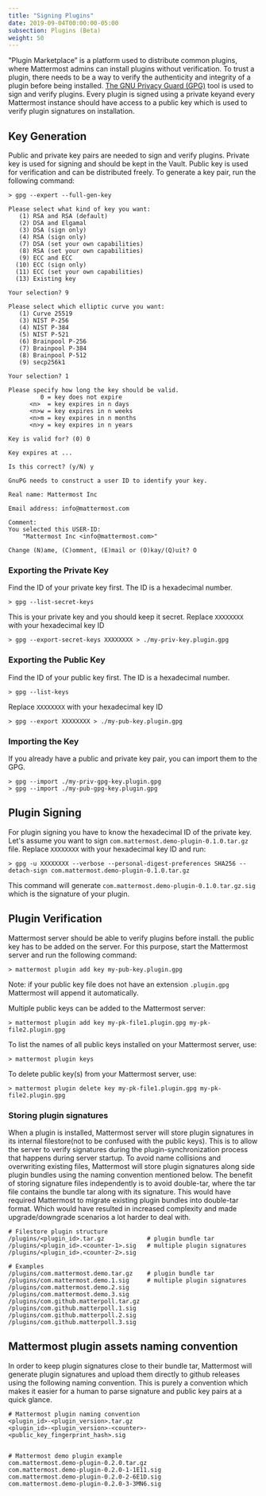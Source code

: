 ```yaml
---
title: "Signing Plugins"
date: 2019-09-04T00:00:00-05:00
subsection: Plugins (Beta)
weight: 50
---
```


"Plugin Marketplace” is a platform used to distribute common plugins, where Mattermost admins can install plugins without verification. To trust a plugin, there needs to be a way to verify the authenticity and integrity of a plugin before being installed. [The GNU Privacy Guard (GPG)](https://gnupg.org) tool is used to sign and verify plugins. Every plugin is signed using a private keyand every Mattermost instance should have access to a public key which is used to verify plugin signatures on installation.

## Key Generation
Public and private key pairs are needed to sign and verify plugins. Private key is used for signing and should be kept in the Vault. Public key is used for verification and can be distributed freely. To generate a key pair, run the following command:

```console
> gpg --expert --full-gen-key

Please select what kind of key you want:
   (1) RSA and RSA (default)
   (2) DSA and Elgamal
   (3) DSA (sign only)
   (4) RSA (sign only)
   (7) DSA (set your own capabilities)
   (8) RSA (set your own capabilities)
   (9) ECC and ECC
  (10) ECC (sign only)
  (11) ECC (set your own capabilities)
  (13) Existing key

Your selection? 9

Please select which elliptic curve you want:
   (1) Curve 25519
   (3) NIST P-256
   (4) NIST P-384
   (5) NIST P-521
   (6) Brainpool P-256
   (7) Brainpool P-384
   (8) Brainpool P-512
   (9) secp256k1

Your selection? 1

Please specify how long the key should be valid.
         0 = key does not expire
      <n>  = key expires in n days
      <n>w = key expires in n weeks
      <n>m = key expires in n months
      <n>y = key expires in n years

Key is valid for? (0) 0

Key expires at ...

Is this correct? (y/N) y

GnuPG needs to construct a user ID to identify your key.

Real name: Mattermost Inc

Email address: info@mattermost.com

Comment:
You selected this USER-ID:
    "Mattermost Inc <info@mattermost.com>"

Change (N)ame, (C)omment, (E)mail or (O)kay/(Q)uit? O
```


### Exporting the Private Key
Find the ID of your private key first. The ID is a hexadecimal number.
```console
> gpg --list-secret-keys
```
This is your private key and you should keep it secret. Replace `XXXXXXXX` with your hexadecimal key ID
```console
> gpg --export-secret-keys XXXXXXXX > ./my-priv-key.plugin.gpg
```


### Exporting the Public Key
Find the ID of your public key first. The ID is a hexadecimal number.
```console
> gpg --list-keys
```
Replace `XXXXXXXX` with your hexadecimal key ID
```console
> gpg --export XXXXXXXX > ./my-pub-key.plugin.gpg
```


### Importing the Key
If you already have a public and private key pair, you can import them to the GPG.
```console
> gpg --import ./my-priv-gpg-key.plugin.gpg
> gpg --import ./my-pub-gpg-key.plugin.gpg
```


## Plugin Signing
For plugin signing you have to know the hexadecimal ID of the private key. Let's assume you want to sign `com.mattermost.demo-plugin-0.1.0.tar.gz` file. Replace `XXXXXXXX` with your hexadecimal key ID and run:
```console
> gpg -u XXXXXXXX --verbose --personal-digest-preferences SHA256 --detach-sign com.mattermost.demo-plugin-0.1.0.tar.gz
```
This command will generate `com.mattermost.demo-plugin-0.1.0.tar.gz.sig` which is the signature of your plugin.

## Plugin Verification
Mattermost server should be able to verify plugins before install. the public key has to be added on the server. For this purpose, start the Mattermost server and run the following command:
```console
> mattermost plugin add key my-pub-key.plugin.gpg
```
Note: if your public key file does not have an extension `.plugin.gpg` Mattermost will append it automatically.

Multiple public keys can be added to the Mattermost server:
```console
> mattermost plugin add key my-pk-file1.plugin.gpg my-pk-file2.plugin.gpg
```
To list the names of all public keys installed on your Mattermost server, use:
```console
> mattermost plugin keys
```
To delete public key(s) from your Mattermost server, use:
```console
> mattermost plugin delete key my-pk-file1.plugin.gpg my-pk-file2.plugin.gpg
```

### Storing plugin signatures
When a plugin is installed, Mattermost server will store plugin signatures in its internal filestore(not to be confused with the public keys). This is to allow the server to verify signatures during the plugin-synchronization process that happens during server startup. To avoid name collisions and overwriting existing files, Mattermost will store plugin signatures along side plugin bundles using the naming convention mentioned below. The benefit of storing signature files independently is to avoid double-tar, where the tar file contains the bundle tar along with its signature. This would have required Mattermost to migrate existing plugin bundles into double-tar format. Which would have resulted in increased complexity and made upgrade/downgrade scenarios a lot harder to deal with.
```console
# Filestore plugin structure
/plugins/<plugin_id>.tar.gz            # plugin bundle tar
/plugins/<plugin_id>.<counter-1>.sig   # multiple plugin signatures
/plugins/<plugin_id>.<counter-2>.sig     

# Examples
/plugins/com.mattermost.demo.tar.gz    # plugin bundle tar
/plugins/com.mattermost.demo.1.sig     # multiple plugin signatures
/plugins/com.mattermost.demo.2.sig
/plugins/com.mattermost.demo.3.sig
/plugins/com.github.matterpoll.tar.gz
/plugins/com.github.matterpoll.1.sig
/plugins/com.github.matterpoll.2.sig
/plugins/com.github.matterpoll.3.sig

```

## Mattermost plugin assets naming convention
In order to keep plugin signatures close to their bundle tar, Mattermost will generate plugin signatures and upload them directly to github releases using the following naming convention. This is purely a convention which makes it easier for a human to parse signature and public key pairs at a quick glance.
```console
# Mattermost plugin naming convention
<plugin_id>-<plugin_version>.tar.gz
<plugin_id>-<plugin_version>-<counter>-<public_key_fingerprint_hash>.sig


# Mattermost demo plugin example
com.mattermost.demo-plugin-0.2.0.tar.gz
com.mattermost.demo-plugin-0.2.0-1-1E11.sig
com.mattermost.demo-plugin-0.2.0-2-6E1D.sig
com.mattermost.demo-plugin-0.2.0-3-3MN6.sig
```

